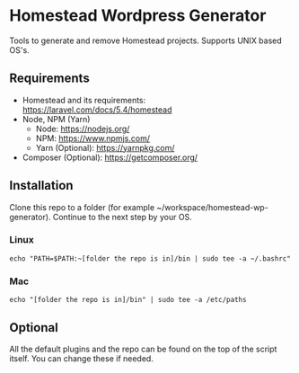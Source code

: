 # Homestead Wordpress Generator

Tools to generate and remove Homestead projects. Supports UNIX based OS's.

## Requirements

 - Homestead and its requirements: https://laravel.com/docs/5.4/homestead
 - Node, NPM (Yarn)
   - Node: https://nodejs.org/
   - NPM: https://www.npmjs.com/
   - Yarn (Optional): https://yarnpkg.com/
 - Composer (Optional): https://getcomposer.org/

## Installation
Clone this repo to a folder (for example ~/workspace/homestead-wp-generator).
Continue to the next step by your OS.

### Linux
```
echo "PATH=$PATH:~[folder the repo is in]/bin | sudo tee -a ~/.bashrc"
```

### Mac
```
echo "[folder the repo is in]/bin" | sudo tee -a /etc/paths
```

## Optional
All the default plugins and the repo can be found on the top of the script itself. You can change these if needed.